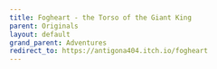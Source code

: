 ```yaml
---
title: Fogheart - the Torso of the Giant King
parent: Originals
layout: default
grand_parent: Adventures
redirect_to: https://antigona404.itch.io/fogheart
---
```

